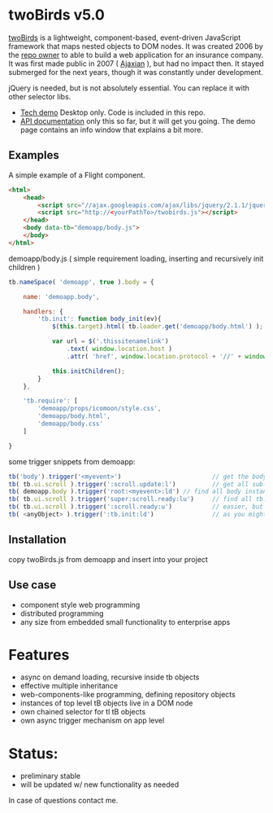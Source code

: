 # twoBirds v5.0

[twoBirds](https://github.com/FrankieTh-xx/twobirds) is a lightweight, component-based,
event-driven JavaScript framework that maps nested objects to DOM nodes. 
It was created 2006 by the [repo owner](http://frank.thuerigen.two-birds.ch) to able to build a web application for an insurance company.
It was first made public in 2007 ( [Ajaxian](http://ajaxian.com/archives/twobirds-lib-20-released) ), but had no impact then.
It stayed submerged for the next years, though it was constantly under development. 

jQuery is needed, but is not absolutely essential. You can replace it with other selector libs.

* [Tech demo](http://demo.two-birds.ch/) Desktop only. Code is included in this repo.
* [API documentation](doc/README.md) only this so far, but it will get you going. The demo page contains an info window that explains a bit more.

## Examples

A simple example of a Flight component.

```html
<html>
	<head>
		<script src="//ajax.googleapis.com/ajax/libs/jquery/2.1.1/jquery.min.js"></script>
		<script src="http://<yourPathTo>/twobirds.js"></script>
	</head>
    <body data-tb="demoapp/body.js">
    </body>
</html>
```

demoapp/body.js ( simple requirement loading, inserting and recursively init children )
```js 
tb.nameSpace( 'demoapp', true ).body = {

	name: 'demoapp.body',

	handlers: {
		'tb.init': function body_init(ev){
			$(this.target).html( tb.loader.get('demoapp/body.html') );

			var url = $('.thissitenamelink')
				.text( window.location.host )
				.attr( 'href', window.location.protocol + '//' + window.location.host );

			this.initChildren();
		}
	},

	'tb.require': [
		'demoapp/props/icomoon/style.css',
		'demoapp/body.html',
		'demoapp/body.css'
	]

}
```

some trigger snippets from demoapp:
```js 
tb('body').trigger('<myevent>') 						// get the body toplevel object, and trigger '<myevent>' on it, by default bubbling down the sub-instances.
tb( tb.ui.scroll ).trigger(':scroll.update:l')			// get all sub-instances of tb.ui.scroll, and trigger ':scroll.update:l' on it, meaning its a local event that doesnt bubble. As for this special event, all scrollBar handles will be resized and repositioned to reflect their inner content.
tb( demoapp.body ).trigger('root:<myevent>:ld')	// find all body instances, select their root object, trigger <myevent> bubbling down locally.<br />
tb( tb.ui.scroll ).trigger('super:scroll.ready:lu')		// find all tb.ui.scroll instances, select their super object, trigger scroll.ready bubbling up locally.<br />
tb( tb.ui.scroll ).trigger(':scroll.ready:u')			// easier, but the same as above. Missing 'l' indicates not to trigger it locally.<br />
tb( <anyObject> ).trigger(':tb.init:ld')				// as you might have guessed - the infamous 'tb.init' system event<br />
```

## Installation

copy twoBirds.js from demoapp and insert into your project

## Use case 
- component style web programming
- distributed programming
- any size from embedded small functionality to enterprise apps

# Features
- async on demand loading, recursive inside tb objects
- effective multiple inheritance
- web-components-like programming, defining repository objects
- instances of top level tB objects live in a DOM node
- own chained selector for tl tB objects
- own async trigger mechanism on app level

# Status:
- preliminary stable
- will be updated w/ new functionality as needed

In case of questions contact me.